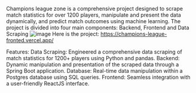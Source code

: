 Champions league zone is a comprehensive project designed to scrape match statistics for over 1200 players, manipulate and present the data dynamically, and predict match outcomes using machine learning. The project is divided into four main components: Backend, Frontend and Data Scraping
![image](https://github.com/user-attachments/assets/dda9c68d-2ef4-4cd4-9c21-05b06c51d8fe)
Here is the project: https://champions-league-fronted.vercel.app/

Features:
Data Scraping: Engineered a comprehensive data scraping of match statistics for 1200+ players using Python and pandas.
Backend: Dynamic manipulation and presentation of the scraped data through a Spring Boot application.
Database: Real-time data manipulation within a Postgres database using SQL queries.
Frontend: Seamless integration with a user-friendly ReactJS interface.
